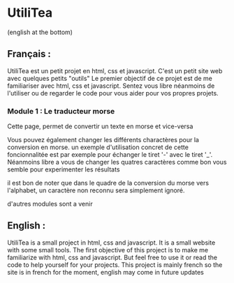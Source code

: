 # UtiliTea

(english at the bottom)

## Français :
UtiliTea est un petit projet en html, css et javascript. C'est un petit site web avec quelques petits "outils"
Le premier objectif de ce projet est de me familiariser avec html, css et javascript. Sentez vous libre néanmoins de l'utiliser ou de regarder le code pour vous aider pour vos propres projets.

### Module 1 : Le traducteur morse
Cette page, permet de convertir un texte en morse et vice-versa

Vous pouvez également changer les différents charactères pour la conversion en morse. un exemple d'utilisation concret de cette foncionnalitée est par exemple pour échanger le tiret '-' avec le tiret '_'. Néanmoins libre a vous de changer les quatres caractères comme bon vous semble pour experimenter les résultats

il est bon de noter que dans le quadre de la conversion du morse vers l'alphabet, un caractère non reconnu sera simplement ignoré.

d'autres modules sont a venir

## English :
UtiliTea is a small project in html, css and javascript. It is a small website with some small tools.
The first objective of this project is to make me familiarize with html, css and javascript. But feel free to use it or read the code to help yourself for your projects.
This project is mainly french so the site is in french for the moment, english may come in future updates